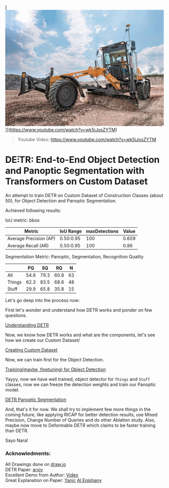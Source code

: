 [![Panoptic_Flow](./asset/videos/DETR.gif)]](https://www.youtube.com/watch?v=wk5iJosZYTM)

> Youtube Video: https://www.youtube.com/watch?v=wk5iJosZYTM

# **DE⫶TR**: End-to-End Object Detection and Panoptic Segmentation with Transformers on Custom Dataset



An attempt to train DETR on Custom Dataset of Construction Classes (about 50), for Object Detection and Panoptic Segmentation.

Achieved following results:

IoU metric: bbox

| Metric                  | IoU Range | maxDetections | Value |
| ----------------------- | --------- | ------------- | ----- |
| Average Precision  (AP) | 0.50:0.95 | 100           | 0.609 |
| Average Recall     (AR) | 0.50:0.95 | 100           | 0.86  |

Segmentation Metric: Panoptic, Segmentation, Recognition Quality

|        | PQ   | SQ   | RQ   | N    |
| ------ | ---- | ---- | ---- | ---- |
| All    | 54.6 | 79.3 | 60.8 | 63   |
| Things | 62.3 | 83.5 | 68.6 | 48   |
| Stuff  | 29.9 | 65.8 | 35.8 | 15   |



Let's go deep into the process now:



First let's wonder and understand how DETR works and ponder on few questions.

[Understanding DETR](https://abdksyed.github.io/blog/detr/panoptic%20segmentation/object%20detection/2021/09/30/DETR-QA.html) 



Now, we know how DETR works and what are the components, let's see how we create our Custom Dataset/

[Creating Custom Dataset](https://abdksyed.github.io/blog/custom%20dataset/object%20detection/panoptic%20segmentation/coco/detr/2021/09/30/CustomDataset.html)



Now, we can train first for the Object Detection.

[Training(maybe, finetuning) for Object Detection](https://abdksyed.github.io/blog/custom%20dataset/object%20detection/panoptic%20segmentation/coco/detr/2021/10/02/ObjectDetection-DETR.html)



Yayyy, now we have well trained, object detector for `Things` and `Stuff` classes, now we can freeze the detection weights and train our Panoptic model.

[DETR Panoptic Segmentation](https://abdksyed.github.io/blog/custom%20dataset/object%20detection/panoptic%20segmentation/coco/detr/2021/10/03/PanopticSegmentation-DETR.html) 



And, that's it for now. We shall try to implement few more things in the coming future, like applying RICAP for better detection results, use Mixed Precision, Change Number of Queries and do other Ablation study. Also, maybe now move to Deformable DETR which claims to be faster training than DETR.

Sayo Nara!




### Acknowledments:
All Drawings done on [draw.io](https://app.diagrams.net/)  
DETR Paper: [arxiv](https://arxiv.org/abs/2005.12872)  
Excellent Demo from Author: [Video](https://www.youtube.com/watch?v=utxbUlo9CyY)  
Great Explanation on Paper: [Yanic](https://www.youtube.com/watch?v=T35ba_VXkMY) [AI Epiphany](https://www.youtube.com/watch?v=BNx-wno-0-g)

